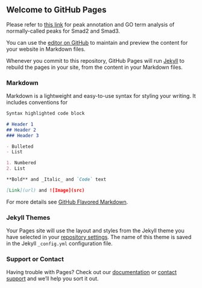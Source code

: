 ## Welcome to GitHub Pages

Please refer to [this link](https://kkkaslikar.github.io/ChIP-seq-Analysis-SMAD2-SMAD3/peak_annotation_go_term_analysis.nb.html) for peak annotation and GO term analysis of normally-called peaks for Smad2 and Smad3. 


You can use the [editor on GitHub](https://github.com/kkkaslikar/ChIP-seq-Analysis-SMAD2-SMAD3/edit/gh-pages/docs/index.md) to maintain and preview the content for your website in Markdown files.

Whenever you commit to this repository, GitHub Pages will run [Jekyll](https://jekyllrb.com/) to rebuild the pages in your site, from the content in your Markdown files.

### Markdown

Markdown is a lightweight and easy-to-use syntax for styling your writing. It includes conventions for

```markdown
Syntax highlighted code block

# Header 1
## Header 2
### Header 3

- Bulleted
- List

1. Numbered
2. List

**Bold** and _Italic_ and `Code` text

[Link](url) and ![Image](src)
```

For more details see [GitHub Flavored Markdown](https://guides.github.com/features/mastering-markdown/).

### Jekyll Themes

Your Pages site will use the layout and styles from the Jekyll theme you have selected in your [repository settings](https://github.com/kkkaslikar/ChIP-seq-Analysis-SMAD2-SMAD3/settings). The name of this theme is saved in the Jekyll `_config.yml` configuration file.

### Support or Contact

Having trouble with Pages? Check out our [documentation](https://docs.github.com/categories/github-pages-basics/) or [contact support](https://github.com/contact) and we’ll help you sort it out.
